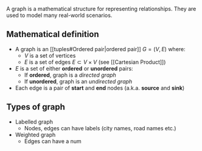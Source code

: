 A graph is a mathematical structure for representing relationships. They are used to model many real-world scenarios.

## Mathematical definition
- A graph is an [[tuples#Ordered pair|ordered pair]] $G=(V,E)$ where:
	- $V$ is a set of vertices
	- $E$ is a set of edges $E\subset V\times V$ (see [[Cartesian Product]])
- $E$ is a set of either **ordered** or **unordered** pairs:
	- If **ordered**, graph is a *directed graph*
	- If **unordered**, graph is an *undirected graph*
- Each edge is a pair of **start** and **end** nodes (a.k.a. **source** and **sink**)

## Types of graph
- Labelled graph
	- Nodes, edges can have labels (city names, road names etc.)
- Weighted graph
	- Edges can have a num